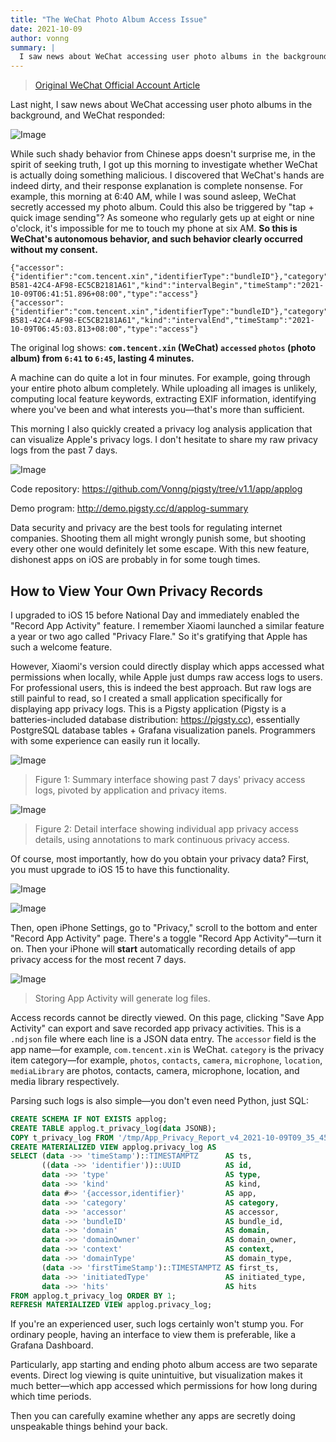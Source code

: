 ```yaml
---
title: "The WeChat Photo Album Access Issue"
date: 2021-10-09
author: vonng
summary: |
  I saw news about WeChat accessing user photo albums in the background. While such shady behavior from Chinese apps doesn't surprise me, in the spirit of seeking truth, I got up this morning to investigate whether WeChat is actually doing something malicious.
---
```


> [Original WeChat Official Account Article](https://mp.weixin.qq.com/s/x0zHL7e2nTpf_UTUHxqLJg)



Last night, I saw news about WeChat accessing user photo albums in the background, and WeChat responded:

![Image](640-20231108093248439.png)

While such shady behavior from Chinese apps doesn't surprise me, in the spirit of seeking truth, I got up this morning to investigate whether WeChat is actually doing something malicious. I discovered that WeChat's hands are indeed dirty, and their response explanation is complete nonsense. For example, this morning at 6:40 AM, while I was sound asleep, WeChat secretly accessed my photo album. Could this also be triggered by "tap + quick image sending"? As someone who regularly gets up at eight or nine o'clock, it's impossible for me to touch my phone at six AM. **So this is WeChat's autonomous behavior, and such behavior clearly occurred without my consent.**

```
{"accessor":{"identifier":"com.tencent.xin","identifierType":"bundleID"},"category":"photos","identifier":"B0848F17-B581-42C4-AF98-EC5CB2181A61","kind":"intervalBegin","timeStamp":"2021-10-09T06:41:51.896+08:00","type":"access"}
{"accessor":{"identifier":"com.tencent.xin","identifierType":"bundleID"},"category":"photos","identifier":"B0848F17-B581-42C4-AF98-EC5CB2181A61","kind":"intervalEnd","timeStamp":"2021-10-09T06:45:03.813+08:00","type":"access"}
```

The original log shows: **`com.tencent.xin` (WeChat) `accessed` `photos` (photo album) from `6:41` to `6:45`, lasting 4 minutes.**

A machine can do quite a lot in four minutes. For example, going through your entire photo album completely. While uploading all images is unlikely, computing local feature keywords, extracting EXIF information, identifying where you've been and what interests you—that's more than sufficient.

This morning I also quickly created a privacy log analysis application that can visualize Apple's privacy logs. I don't hesitate to share my raw privacy logs from the past 7 days.

![Image](640-20231108093250327.png)

Code repository: https://github.com/Vonng/pigsty/tree/v1.1/app/applog

Demo program: http://demo.pigsty.cc/d/applog-summary 

Data security and privacy are the best tools for regulating internet companies. Shooting them all might wrongly punish some, but shooting every other one would definitely let some escape. With this new feature, dishonest apps on iOS are probably in for some tough times.



## How to View Your Own Privacy Records

I upgraded to iOS 15 before National Day and immediately enabled the "Record App Activity" feature. I remember Xiaomi launched a similar feature a year or two ago called "Privacy Flare." So it's gratifying that Apple has such a welcome feature.

However, Xiaomi's version could directly display which apps accessed what permissions when locally, while Apple just dumps raw access logs to users. For professional users, this is indeed the best approach. But raw logs are still painful to read, so I created a small application specifically for displaying app privacy logs. This is a Pigsty application (Pigsty is a batteries-included database distribution: https://pigsty.cc), essentially PostgreSQL database tables + Grafana visualization panels. Programmers with some experience can easily run it locally.

![Image](640-20231108093252136.png)

> Figure 1: Summary interface showing past 7 days' privacy access logs, pivoted by application and privacy items.

![Image](640-20231108093254166.png)

> Figure 2: Detail interface showing individual app privacy access details, using annotations to mark continuous privacy access.

Of course, most importantly, how do you obtain your privacy data? First, you must upgrade to iOS 15 to have this functionality.

![Image](640-20231108093256077.png)

![Image](640-20231108093300030.png)

Then, open iPhone Settings, go to "Privacy," scroll to the bottom and enter "Record App Activity" page. There's a toggle "Record App Activity"—turn it on. Then your iPhone will **start** automatically recording details of app privacy access for the most recent 7 days.

![Image](640-20231108093301424.png)

> Storing App Activity will generate log files.

Access records cannot be directly viewed. On this page, clicking "Save App Activity" can export and save recorded app privacy activities. This is a `.ndjson` file where each line is a JSON data entry. The `accessor` field is the app name—for example, `com.tencent.xin` is WeChat. `category` is the privacy item category—for example, `photos`, `contacts`, `camera`, `microphone`, `location`, `mediaLibrary` are photos, contacts, camera, microphone, location, and media library respectively.

Parsing such logs is also simple—you don't even need Python, just SQL:

```sql
CREATE SCHEMA IF NOT EXISTS applog;
CREATE TABLE applog.t_privacy_log(data JSONB);
COPY t_privacy_log FROM '/tmp/App_Privacy_Report_v4_2021-10-09T09_35_45.ndjson';
CREATE MATERIALIZED VIEW applog.privacy_log AS
SELECT (data ->> 'timeStamp')::TIMESTAMPTZ      AS ts,
       ((data ->> 'identifier'))::UUID          AS id,
       data ->> 'type'                          AS type,
       data ->> 'kind'                          AS kind,
       data #>> '{accessor,identifier}'         AS app,
       data ->> 'category'                      AS category,
       data ->> 'accessor'                      AS accessor,
       data ->> 'bundleID'                      AS bundle_id,
       data ->> 'domain'                        AS domain,
       data ->> 'domainOwner'                   AS domain_owner,
       data ->> 'context'                       AS context,
       data ->> 'domainType'                    AS domain_type,
       (data ->> 'firstTimeStamp')::TIMESTAMPTZ AS first_ts,
       data ->> 'initiatedType'                 AS initiated_type,
       data ->> 'hits'                          AS hits
FROM applog.t_privacy_log ORDER BY 1;
REFRESH MATERIALIZED VIEW applog.privacy_log;
```

If you're an experienced user, such logs certainly won't stump you. For ordinary people, having an interface to view them is preferable, like a Grafana Dashboard.

Particularly, app starting and ending photo album access are two separate events. Direct log viewing is quite unintuitive, but visualization makes it much better—which app accessed which permissions for how long during which time periods.

Then you can carefully examine whether any apps are secretly doing unspeakable things behind your back.